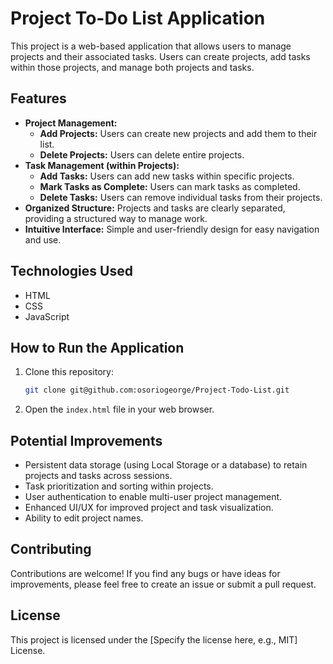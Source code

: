 # Project To-Do List Application

This project is a web-based application that allows users to manage projects and their associated tasks. Users can create projects, add tasks within those projects, and manage both projects and tasks.

## Features

- **Project Management:**
  - **Add Projects:** Users can create new projects and add them to their list.
  - **Delete Projects:** Users can delete entire projects.
- **Task Management (within Projects):**
  - **Add Tasks:** Users can add new tasks within specific projects.
  - **Mark Tasks as Complete:** Users can mark tasks as completed.
  - **Delete Tasks:** Users can remove individual tasks from their projects.
- **Organized Structure:** Projects and tasks are clearly separated, providing a structured way to manage work.
- **Intuitive Interface:** Simple and user-friendly design for easy navigation and use.

## Technologies Used

- HTML
- CSS
- JavaScript

## How to Run the Application

1.  Clone this repository:

    ```bash
    git clone git@github.com:osoriogeorge/Project-Todo-List.git
    ```

2.  Open the `index.html` file in your web browser.

## Potential Improvements

- Persistent data storage (using Local Storage or a database) to retain projects and tasks across sessions.
- Task prioritization and sorting within projects.
- User authentication to enable multi-user project management.
- Enhanced UI/UX for improved project and task visualization.
- Ability to edit project names.

## Contributing

Contributions are welcome! If you find any bugs or have ideas for improvements, please feel free to create an issue or submit a pull request.

## License

This project is licensed under the [Specify the license here, e.g., MIT] License.

```

```
